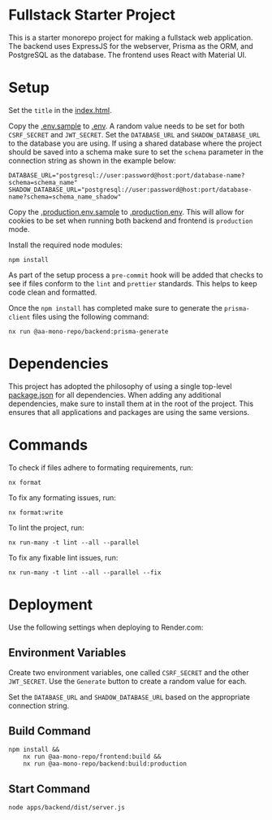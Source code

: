 # Fullstack Starter Project

This is a starter monorepo project for making a fullstack web application. The backend
uses ExpressJS for the webserver, Prisma as the ORM, and PostgreSQL as the
database. The frontend uses React with Material UI.

# Setup

Set the `title` in the [index.html](apps/frontend/index.html).

Copy the [.env.sample](.env.sample) to [.env](.env). A random value needs to be set for both `CSRF_SECRET` and
`JWT_SECRET`. Set the `DATABASE_URL` and `SHADOW_DATABASE_URL` to the database you are using. If using a shared database
where the project should be saved into a schema make sure to set the `schema` parameter in the connection string as
shown in the example below:

```shell
DATABASE_URL="postgresql://user:password@host:port/database-name?schema=schema_name"
SHADOW_DATABASE_URL="postgresql://user:password@host:port/database-name?schema=schema_name_shadow"
```

Copy the [.production.env.sample](.production.env.sample) to [.production.env](.production.env). This will allow for
cookies to be set when running both backend and frontend is `production` mode.

Install the required node modules:

```shell
npm install
```

As part of the setup process a `pre-commit` hook will be added that checks to see if files conform to the `lint` and
`prettier` standards. This helps to keep code clean and formatted.

Once the `npm install` has completed make sure to generate the `prisma-client` files using the following command:

```shell
nx run @aa-mono-repo/backend:prisma-generate
```

# Dependencies

This project has adopted the philosophy of using a single top-level [package.json](package.json) for all dependencies.
When adding any additional dependencies, make sure to install them at in the root of the project. This ensures that all
applications and packages are using the same versions.

# Commands

To check if files adhere to formating requirements, run:

```shell
nx format
```

To fix any formating issues, run:

```shell
nx format:write
```

To lint the project, run:

```shell
nx run-many -t lint --all --parallel
```

To fix any fixable lint issues, run:

```shell
nx run-many -t lint --all --parallel --fix
```

# Deployment

Use the following settings when deploying to Render.com:

## Environment Variables

Create two environment variables, one called `CSRF_SECRET` and the other `JWT_SECRET`. Use the `Generate` button to
create a random value for each.

Set the `DATABASE_URL` and `SHADOW_DATABASE_URL` based on the appropriate connection string.

## Build Command

```shell
npm install &&
    nx run @aa-mono-repo/frontend:build &&
    nx run @aa-mono-repo/backend:build:production
```

## Start Command

```shell
node apps/backend/dist/server.js
```
